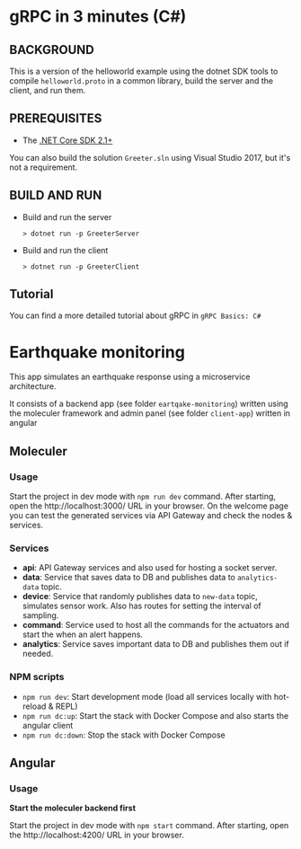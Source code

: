 # gRPC in 3 minutes (C#)

## BACKGROUND

This is a version of the helloworld example using the dotnet SDK
tools to compile `helloworld.proto` in a common library, build the server
and the client, and run them.

## PREREQUISITES

- The [.NET Core SDK 2.1+](https://www.microsoft.com/net/core)

You can also build the solution `Greeter.sln` using Visual Studio 2017,
but it's not a requirement.

## BUILD AND RUN

- Build and run the server

  ```
  > dotnet run -p GreeterServer
  ```

- Build and run the client

  ```
  > dotnet run -p GreeterClient
  ```

## Tutorial

You can find a more detailed tutorial about gRPC in `gRPC Basics: C#`

[grpc basics: c#]: https://grpc.io/docs/tutorials/basic/csharp.html

# Earthquake monitoring

This app simulates an earthquake response using a microservice architecture.

It consists of a backend app (see folder `eartqake-monitoring`) written using the moleculer framework and admin panel (see folder `client-app`) written in angular 

## Moleculer

### Usage
Start the project in dev mode with `npm run dev` command. 
After starting, open the http://localhost:3000/ URL in your browser. 
On the welcome page you can test the generated services via API Gateway and check the nodes & services.


### Services
- **api**: API Gateway services and also used for hosting a socket server.
- **data**: Service that saves data to DB and publishes data to `analytics-data` topic.
- **device**: Service that randomly publishes data to `new-data` topic, simulates sensor work. Also has routes for setting the interval of sampling.
- **command**: Service used to host all the commands for the actuators and start the when an alert happens.
- **analytics**: Service saves important data to DB and publishes them out if needed.

### NPM scripts

- `npm run dev`: Start development mode (load all services locally with hot-reload & REPL)
- `npm run dc:up`: Start the stack with Docker Compose and also starts the angular client
- `npm run dc:down`: Stop the stack with Docker Compose

## Angular

### Usage

**Start the moleculer backend first**

Start the project in dev mode with `npm start` command.
After starting, open the http://localhost:4200/ URL in your browser. 
